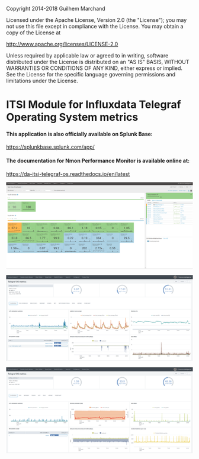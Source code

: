 Copyright 2014-2018 Guilhem Marchand

Licensed under the Apache License, Version 2.0 (the "License");
you may not use this file except in compliance with the License.
You may obtain a copy of the License at

http://www.apache.org/licenses/LICENSE-2.0

Unless required by applicable law or agreed to in writing, software
distributed under the License is distributed on an "AS IS" BASIS,
WITHOUT WARRANTIES OR CONDITIONS OF ANY KIND, either express or implied.
See the License for the specific language governing permissions and
limitations under the License.

# ITSI Module for Influxdata Telegraf Operating System metrics

#### This application is also officially available on Splunk Base:

https://splunkbase.splunk.com/app/<ID>

#### The documentation for Nmon Performance Monitor is available online at:

https://da-itsi-telegraf-os.readthedocs.io/en/latest

![screen1](./docs/img/screen001.png)

![screen2](./docs/img/main_linux.png)

![screen3](./docs/img/main_windows.png)
